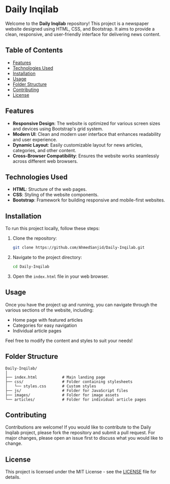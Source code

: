 # Daily Inqilab

Welcome to the **Daily Inqilab** repository! This project is a newspaper website designed using HTML, CSS, and Bootstrap. It aims to provide a clean, responsive, and user-friendly interface for delivering news content.

## Table of Contents

- [Features](#features)
- [Technologies Used](#technologies-used)
- [Installation](#installation)
- [Usage](#usage)
- [Folder Structure](#folder-structure)
- [Contributing](#contributing)
- [License](#license)

## Features

- **Responsive Design**: The website is optimized for various screen sizes and devices using Bootstrap's grid system.
- **Modern UI**: Clean and modern user interface that enhances readability and user experience.
- **Dynamic Layout**: Easily customizable layout for news articles, categories, and other content.
- **Cross-Browser Compatibility**: Ensures the website works seamlessly across different web browsers.

## Technologies Used

- **HTML**: Structure of the web pages.
- **CSS**: Styling of the website components.
- **Bootstrap**: Framework for building responsive and mobile-first websites.

## Installation

To run this project locally, follow these steps:

1. Clone the repository:
   ```bash
   git clone https://github.com/AhmedSanjid/Daily-Inqilab.git
   ```

2. Navigate to the project directory:
   ```bash
   cd Daily-Inqilab
   ```

3. Open the `index.html` file in your web browser.

## Usage

Once you have the project up and running, you can navigate through the various sections of the website, including:

- Home page with featured articles
- Categories for easy navigation
- Individual article pages

Feel free to modify the content and styles to suit your needs!

## Folder Structure

```
Daily-Inqilab/
│
├── index.html           # Main landing page
├── css/                 # Folder containing stylesheets
│   └── styles.css       # Custom styles
├── js/                  # Folder for JavaScript files
├── images/              # Folder for image assets
└── articles/            # Folder for individual article pages
```

## Contributing

Contributions are welcome! If you would like to contribute to the Daily Inqilab project, please fork the repository and submit a pull request. For major changes, please open an issue first to discuss what you would like to change.

## License

This project is licensed under the MIT License - see the [LICENSE](LICENSE) file for details.
